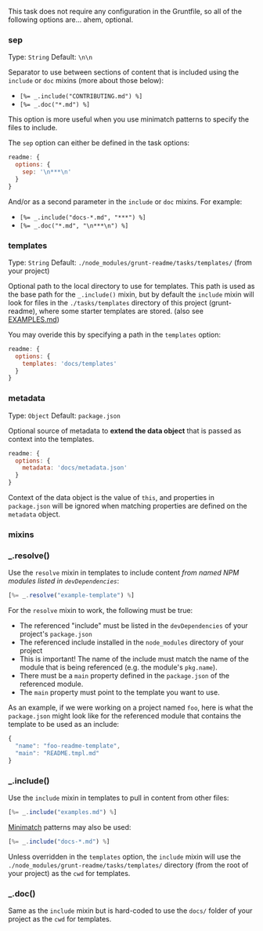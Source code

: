 This task does not require any configuration in the Gruntfile, so all of the following options are... ahem, optional.

### sep
Type: `String`
Default: `\n\n`

Separator to use between sections of content that is included using the `include` or `doc` mixins (more about those below):

* `[%= _.include("CONTRIBUTING.md") %]`
* `[%= _.doc("*.md") %]`

This option is more useful when you use minimatch patterns to specify the files to include.

The `sep` option can either be defined in the task options:

```js
readme: {
  options: {
    sep: '\n***\n'
  }
}
```

And/or as a second parameter in the `include` or `doc` mixins. For example:

* `[%= _.include("docs-*.md", "***") %]`
* `[%= _.doc("*.md", "\n***\n") %]`


### templates
Type: `String`
Default: `./node_modules/grunt-readme/tasks/templates/` (from your project)

Optional path to the local directory to use for templates. This path is used as the base path for the `_.include()` mixin, but by default the `include` mixin will look for files in the `./tasks/templates` directory of this project (grunt-readme), where some starter templates are stored. (also see [EXAMPLES.md](./EXAMPLES.md))

You may overide this by specifying a path in the `templates` option:

```js
readme: {
  options: {
    templates: 'docs/templates'
  }
}
```

### metadata
Type: `Object`
Default: `package.json`

Optional source of metadata to **extend the data object** that is passed as context into the templates.

```js
readme: {
  options: {
    metadata: 'docs/metadata.json'
  }
}
```

Context of the data object is the value of `this`, and properties in `package.json` will be ignored when matching properties are defined on the `metadata` object.



### mixins

### _.resolve()

Use the `resolve` mixin in templates to include content _from named NPM modules listed in `devDependencies`_:

```js
[%= _.resolve("example-template") %]
```

For the `resolve` mixin to work, the following must be true:

* The referenced "include" must be listed in the `devDependencies` of your project's `package.json`
* The referenced include installed in the `node_modules` directory of your project
* This is important! The name of the include must match the name of the module that is being referenced (e.g. the module's `pkg.name`).
* There must be a `main` property defined in the `package.json` of the referenced module.
* The `main` property must point to the template you want to use.

As an example, if we were working on a project named `foo`, here is what the `package.json` might look like for the referenced module that contains the template to be used as an include:

```js
{
  "name": "foo-readme-template",
  "main": "README.tmpl.md"
}
```


### _.include()

Use the `include` mixin in templates to pull in content from other files:

```js
[%= _.include("examples.md") %]
```

[Minimatch](https://github.com/isaacs/minimatch) patterns may also be used:

```js
[%= _.include("docs-*.md") %]
```

Unless overridden in the `templates` option, the `include` mixin will use the `./node_modules/grunt-readme/tasks/templates/` directory (from the root of your project) as the `cwd` for templates.


### _.doc()

Same as the `include` mixin but is hard-coded to use the `docs/` folder of your project as the `cwd` for templates.

